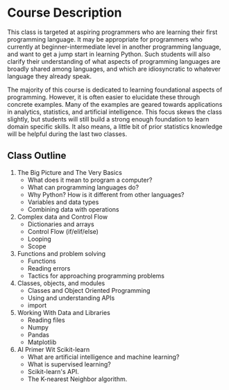 # Course Description

This class is targeted at aspiring programmers who are learning their first programming language. It may be appropriate for programmers who currently at beginner-intermediate level in another programming language, and want to get a jump start in learning Python. Such students will also clarify their understanding of what aspects of programming languages are broadly shared among languages, and which are idiosyncratic to whatever language they already speak. 

The majority of this course is dedicated to learning foundational aspects of programming. However, it is often easier to elucidate these through concrete examples. Many of the examples are geared towards applications in analytics, statistics, and artificial intelligence. This focus skews the class slightly, but students will still build a strong enough foundation to learn domain specific skills. It also means, a little bit of prior statistics knowledge will be helpful during the last two classes. 

## Class Outline

1. The Big Picture and The Very Basics
    * What does it mean to program a computer?
    * What can programming languages do?
    * Why Python? How is it different from other languages?
    * Variables and data types
    * Combining data with operations
2. Complex data and Control Flow
    * Dictionaries and arrays
    * Control Flow (if/elif/else)
    * Looping
    * Scope
3. Functions and problem solving
    * Functions
    * Reading errors
    * Tactics for approaching programming problems
4. Classes, objects, and modules
    * Classes and Object Oriented Programming
    * Using and understanding APIs
    * import
5. Working With Data and Libraries
    * Reading files
    * Numpy
    * Pandas
    * Matplotlib
6. AI Primer Wit Scikit-learn
    * What are artificial intelligence and machine learning?
    * What is supervised learning?
    * Scikit-learn's API.
    * The K-nearest Neighbor algorithm.
